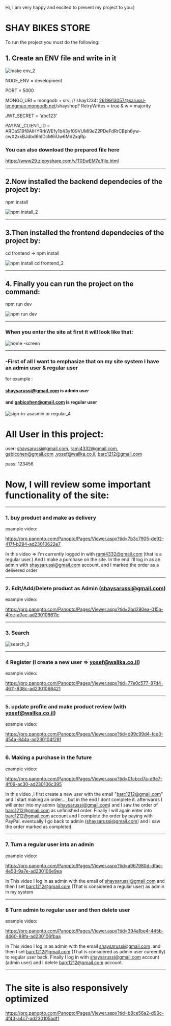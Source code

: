 Hi, I am very happy and excited to present my project to you:)

# SHAY BIKES STORE

To run the project you must do the following:

## 1. Create an ENV file and write in it

![make env_2](https://user-images.githubusercontent.com/43005514/117572839-75782080-b0dd-11eb-9280-29bf6beabd21.gif)


NODE_ENV = development

PORT = 5000

MONGO_URI = mongodb + srv: // shay1234: 2619913057@sarussi-ler.ngmuo.mongodb.net/shayshop? RetryWrites = true & w = majority

JWT_SECRET = 'abc123'

PAYPAL_CLIENT_ID = ARDaS19f8AIHYRrkWEfy1b43yf09VUMI9eZ2PDeFdRrCBph6yw-cwX2xxBJdbd6hIDcM6iUw6Md2xqRp

### You can also download the prepared file here
https://www29.zippyshare.com/v/T0EwEM7c/file.html
____________________________________________________________


## 2.Now installed the backend dependecies of the project by:

npm install

![npm install_2](https://user-images.githubusercontent.com/43005514/117572561-22ea3480-b0dc-11eb-954e-e8cab6e28c6e.gif)

____________________________________________________________


## 3.Then installed the frontend dependecies of the project by:

cd frontend -> npm install

![npm install cd frontend_2](https://user-images.githubusercontent.com/43005514/117572563-28477f00-b0dc-11eb-913b-390faafbf8ad.gif)

____________________________________________________________

## 4. Finally you can run the project on the command:

npm run dev

![npm run dev](https://user-images.githubusercontent.com/43005514/117573113-dfdd9080-b0de-11eb-914a-6ff048da6aba.gif)

___________________________________________________________


### When you enter the site at first it will look like that:

![home -screen](https://user-images.githubusercontent.com/43005514/117573189-41056400-b0df-11eb-815c-f1a0ab441673.gif)


____________________________________________________________


### -First of all I want to emphasize that on my site system I have an admin user & regular user

for example :

#### shaysarussi@gmail.com is admin user 

#### and gabicohen@gmail.com is regular user



![sign-in-asasmin or regular_4](https://user-images.githubusercontent.com/43005514/117574090-271a5000-b0e4-11eb-9457-d025b2fa0a0e.gif)


# All User in this project: 

user: shaysarussi@gmail.com, rami4332@gmail.com, gabicohen@gmail.com ,yosef@wallka.co.il, barc1212@gmail.com

pass: 123456



# Now, I will review some important functionality of the site:

___________________________________________________________________________________

### 1. buy product and make as delivery

example video: 

https://pro.panopto.com/Panopto/Pages/Viewer.aspx?tid=7b3c7905-de92-417f-b294-ad23010622e7

In this video => 
I'm currently logged in with rami4332@gmail.com (that is a regular user.)
And I make a purchase on the site.
In the end i'll log in as an admin with shaysarussi@gmail.com account,
and I marked the order as a delivered order

___________________________________________________________________________________


### 2.  Edit/Add/Delete product as Admin (shaysarussi@gmail.com)

example video: 

https://pro.panopto.com/Panopto/Pages/Viewer.aspx?tid=2bd290ea-015a-4fee-a0ae-ad230106611c

___________________________________________________________________________________

### 3. Search

![search_2](https://user-images.githubusercontent.com/43005514/117575130-2932dd80-b0e9-11eb-86e1-576cb970c246.gif)


___________________________________________________________________________________


### 4 Register (I create a new user => yosef@wallka.co.il)

example video: 

https://pro.panopto.com/Panopto/Pages/Viewer.aspx?tid=77e0c577-87d4-4611-838c-ad2301068421



___________________________________________________________________________________


### 5. update profile and make product review (with yosef@wallka.co.il)

example video: 

https://pro.panopto.com/Panopto/Pages/Viewer.aspx?tid=d99c99d4-fce3-454a-844a-ad230104f28f

___________________________________________________________________________________

### 6. Making a purchase in the future

example video: 

https://pro.panopto.com/Panopto/Pages/Viewer.aspx?tid=01cbcd7a-d9e7-4f09-ac30-ad230106c395


In this video ,I first create a new user with the email "barc1212@gmail.com" and I start making an order..., but in the end I dont complete it. 
afterwards I will enter into my admin (shaysarussi@gmail.com) and I saw the order of barc1212@gmail.com as unfinished order. 
Finally I will again enter into barc1212@gmail.com account and I complete the order by paying with PayPal. 
eventually I go back to admin (shaysarussi@gmail.com) and I saw the order marked as completed.

___________________________________________________________________________________

### 7. Turn a regular user into an admin

example video: 

https://pro.panopto.com/Panopto/Pages/Viewer.aspx?tid=a967980d-dfae-4e53-9a7e-ad230106e9ea

In This video I log in as admin with the email of shaysarussi@gmail.com and then 
I set barc1212@gmail.com (That is considered a regular user) as admin in my system

___________________________________________________________________________________

### 8 Turn admin to regular user and then delete user

example video: 

https://pro.panopto.com/Panopto/Pages/Viewer.aspx?tid=394a1be4-445b-4460-88fa-ad230106fbaa

In This video I log in as admin with the email shaysarussi@gmail.com .and then 
I set barc1212@gmail.com (That is considered as admin user cureently) to regular user back. 
Finally I log in with shaysarussi@gmail.com account (admin user) and I delete 
barc1212@gmail.com account.

___________________________________________________________________________________



# The site is also responsively optimized
https://pro.panopto.com/Panopto/Pages/Viewer.aspx?tid=b8ce56a2-d90c-4f43-a4c7-ad230105adf1




